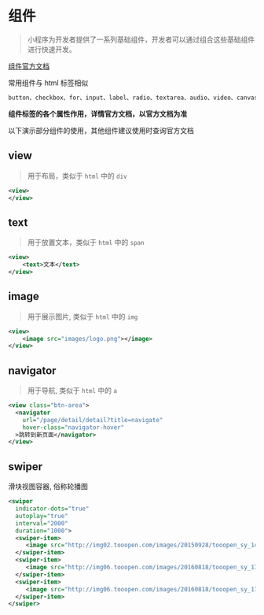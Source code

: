 # 组件

> 小程序为开发者提供了一系列基础组件，开发者可以通过组合这些基础组件进行快速开发。

[组件官方文档](https://developers.weixin.qq.com/miniprogram/dev/component/)

常用组件与 html 标签相似

```js
button、checkbox、for、input、label、radio、textarea、audio、video、canvas
```

**组件标签的各个属性作用，详情官方文档，以官方文档为准**

以下演示部分组件的使用，其他组件建议使用时查询官方文档



## view

> 用于布局，类似于 `html` 中的 `div`

```xml
<view>
</view>
```



## text

> 用于放置文本，类似于 `html` 中的 `span`

```xml
<view>
	<text>文本</text>
</view>
```



## image

> 用于展示图片, 类似于 `html` 中的 `img`

```xml
<view>
	<image src="images/logo.png"></image>
</view>
```

## navigator

> 用于导航, 类似于 `html` 中的 `a`

```xml
<view class="btn-area">
  <navigator
    url="/page/detail/detail?title=navigate"
    hover-class="navigator-hover"
  >跳转到新页面</navigator>
</view>
```



## swiper

滑块视图容器, 俗称轮播图

```xml
<swiper 
  indicator-dots="true"
  autoplay="true"
  interval="2000"
  duration="1000">
  <swiper-item>
     <image src="http://img02.tooopen.com/images/20150928/tooopen_sy_143912755726.jpg" class="slide-image" width="355" height="150"/>
  </swiper-item>
  <swiper-item>
     <image src="http://img06.tooopen.com/images/20160818/tooopen_sy_175866434296.jpg" class="slide-image" width="355" height="150"/>
  </swiper-item>
  <swiper-item>
     <image src="http://img06.tooopen.com/images/20160818/tooopen_sy_175833047715.jpg" class="slide-image" width="355" height="150"/>
  </swiper-item>
</swiper>
```
